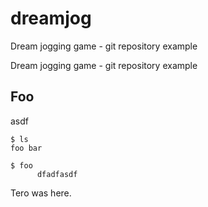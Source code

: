 # dreamjog

Dream jogging game - git repository example

Dream jogging game - git repository example

## Foo 

asdf

    $ ls
    foo bar

    $ foo
          dfadfasdf

Tero was here. 

